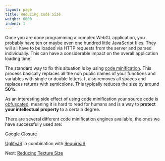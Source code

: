 ```yaml
---
layout: page
title: Reducing Code Size
weight: 6000
indent: 1
---
```


Once you are done programming a complex WebGL application, you probably have ten or maybe even one hundred little JavaScript files. They will all have to be loaded via HTTP requests from the server and parsed individually. This can have a considerable impact on the overall application loading time.

The standard way to fix this situation is by using <a title="programming" href="http://en.wikipedia.org/wiki/Minification_">code minification</a>. This process basically replaces all the non public names of your functions and variables with single or double letters. It also removes all spaces and replaces returns with semicolons. This typically reduces the size by around <strong>50%</strong>.

As an interesting side effect of using code minification your source code is <a title="software" href="http://en.wikipedia.org/wiki/Obfuscation_">obfuscated</a>, meaning it is hard to read for humans and is a way to <strong>protect your intellectual property</strong> to a certain degree.

There are several different code minification engines available, the ones we have successfully used are:

<a href="https://developers.google.com/closure/compiler/">Google Closure</a>

<a href="https://github.com/mishoo/UglifyJS">UglifyJS</a> in combination with <a href="http://requirejs.org/docs/optimization.html">RequireJS</a>

Next: <a href="../reducing-texture-size/">Reducing Texture Size</a>